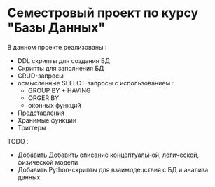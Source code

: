 # Семестровый проект по курсу "Базы Данных"

В данном проекте реализованы : 

* DDL скрипты для создания БД
* Скрипты для заполнения БД
* CRUD-запросы
* осмысленные SELECT-запросы с использованием :
	+ GROUP BY + HAVING
	+ ORGER BY
	+ оконных функций
* Представления
* Хранимые функции
* Триггеры
 

TODO :

* Добавить Добавить описание концептуальной, логической, физической модели
* Добавить Python-скрипты для взаимодецствия с БД и анализа данных
